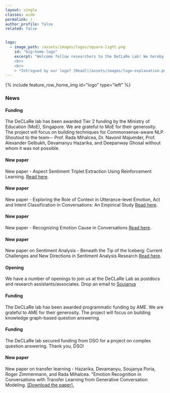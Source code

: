 ```yaml
---
layout: single
classes: wide
permalink: /
author_profile: false
related: false


logo:
  - image_path: /assets/images/logos/square-light.png
    id: "big-home-logo"
    excerpt: "Welcome fellow researchers to the DeCLaRe Lab! We hereby **DeCLaRe** our quest to breathe _cognitive_ and _language_ skills of human-like depth into machines by solving challenging NLP problems, such as, dialogue comprehension and generation, commonsense reasoning, multimodal understanding, and more. Addressing such open research problems requires powerful, scalable, and data-hungry algorithms. As such, we develop cutting-edge neural models, based on sound linguistic concepts. To know more about our work, please browse our catalog of [publications](/publications/).
    <br>
    <br>
    > *Intrigued by our logo? [Read](/assets/images/logo-explanation.pdf) the story behind it.*"
---
```

{% include feature_row_home_img id="logo" type="left" %}

### News

<div class="notice--warning">
  <h4>Funding</h4>
  <p>The DeCLaRe lab has been awarded Tier 2 funding by the Ministry of Education (MoE), Singapore. We are grateful to MoE for their generosity. The project will focus on building techniques for Commonsense-aware NLP. Shoutout to the team-- Prof. Rada Mihalcea, Dr. Navonil Majumder, Prof. Alexander Gelbukh, Devamanyu Hazarika, and Deepanway Ghosal without whom it was not possible.
  </p>
</div>

<div class="notice--warning">
  <h4>New paper</h4>
  <p>
    New paper - Aspect Sentiment Triplet Extraction Using Reinforcement Learning. <a href="{{ site.url }}{{ site.baseurl }}/assets/pdfs/ASTE_RL_CIKM_2021_FINAL.pdf">Read here</a>.
  </p>
</div>
<div class="notice--success">
  <h4>New paper</h4>
  <p>
    New paper - Exploring the Role of Context in Utterance-level Emotion, Act and Intent Classification in Conversations: An Empirical Study <a href="{{ site.url }}{{ site.baseurl }}/assets/pdfs/dialogue-understanding-acl2021-findings.pdf">Read here</a>.
  </p>
</div>

<div class="notice--success">
  <h4>New paper</h4>
  <p>
    New paper - Recognizing Emotion Cause in Conversations <a href="https://arxiv.org/pdf/2012.11820.pdf">Read here</a>.
  </p>
</div>

<div class="notice--success">
  <h4>New paper</h4>
  <p>
    New paper on Sentiment Analysis - Beneath the Tip of the Iceberg: Current Challenges and New Directions in Sentiment Analysis Research <a href="{{ site.url }}{{ site.baseurl }}/assets/pdfs/Sentiment_Analysis_New_Directions.pdf">Read here</a>.
  </p>
</div>
<div class="notice--info">
  <h4>Opening</h4>
  <p>We have a number of openings to join us at the DeCLaRe Lab as postdocs and research assistants/associates. Drop an email to <a href="mailto:sporia@sutd.edu.sg">Soujanya</a></p>
</div>

<div class="notice--warning">
  <h4>Funding</h4>
  <p>The DeCLaRe lab has been awarded programmatic funding by AME. We are grateful to AME for their generosity. The project will focus on building knowledge graph-based question answering.
  </p>
</div>
<div class="notice--warning">
  <h4>Funding</h4>
  <p>
  	The DeCLaRe lab secured funding from DSO for a project on complex question answering. Thank you, DSO!
  </p>
  </div>
<div class="notice--success">
  <h4>New paper</h4>
  <p>
  	New paper on transfer learning - Hazarika, Devamanyu, Soujanya Poria, Roger Zimmermann, and Rada Mihalcea. "Emotion Recognition in Conversations with Transfer Learning from Generative Conversation Modeling. <a href="https://arxiv.org/pdf/1910.04980">[Download the paper].</a>
  </p>
</div>
